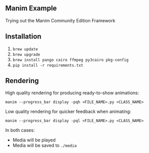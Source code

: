 ## Manim Example

Trying out the Manim Community Edition Framework

## Installation

1. `brew update`
2. `brew upgrade`
3. `brew install pango cairo ffmpeg py3cairo pkg-config`
4. `pip install -r requirements.txt`

## Rendering

High quality rendering for producing ready-to-show animations:

`manim --progress_bar display -pqh <FILE_NAME>.py <CLASS_NAME>`

Low quality rendering for quicker feedback when animating:

`manim --progress_bar display -pql <FILE_NAME>.py <CLASS_NAME>`

In both cases:
- Media will be played
- Media will be saved to `./media`
